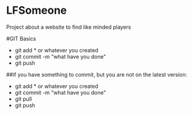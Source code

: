 # LFSomeone
Project about a website to find like minded players

#GIT Basics

* git add * or whatever you created
* git commit -m "what have you done"
* git push

##if you have something to commit, but you are not on the latest version:

* git add * or whatever you created
* git commit -m "what have you done"
* git pull
* git push

